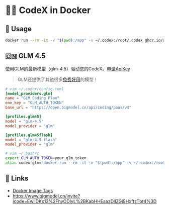 # 🧑‍💻 CodeX in Docker

## 🐳 Usage
```bash
docker run --rm -it -v "$(pwd):/app" -v ~/.codex:/root/.codex ghcr.io/aahl/codex
```

## 🇨🇳 GLM 4.5
使用GLM的最新模型（glm-4.5）驱动您的CodeX。[申请ApiKey](https://www.bigmodel.cn/invite?icode=EwilDKx13%2FhyODIyL%2BKabHHEaazDlIZGj9HxftzTbt4%3D)
> GLM还提供了其他很多[免费好用](https://docs.bigmodel.cn/cn/guide/models/free/glm-4.5-flash)的模型！

```toml
# vim ~/.codex/config.toml
[model_providers.glm]
name = "GLM Coding Plan"
env_key = "GLM_AUTH_TOKEN"
base_url = "https://open.bigmodel.cn/api/coding/paas/v4"

[profiles.glm45]
model = "glm-4.5"
model_provider = "glm"

[profiles.glm45flash]
model = "glm-4.5-flash"
model_provider = "glm"
```

```bash
# vim ~/.bashrc
export GLM_AUTH_TOKEN=your_glm_token
alias codex-glm='docker run --rm -it -v "$(pwd):/app" -v ~/.codex:/root/.codex -e GLM_AUTH_TOKEN="$GLM_AUTH_TOKEN" -e APT_MIRROR=mirrors.ustc.edu.cn -e NPM_REGISTRY=https://registry.npmmirror.com ghcr.nju.edu.cn/aahl/codex codex --profile glm45flash'
```

## 🔗 Links
- [Docker Image Tags](https://github.com/aahl/codex/pkgs/container/codex/versions?filters[version_type]=tagged)
- https://www.bigmodel.cn/invite?icode=EwilDKx13%2FhyODIyL%2BKabHHEaazDlIZGj9HxftzTbt4%3D
